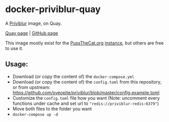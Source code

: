 # docker-priviblur-quay

A [Priviblur](https://github.com/syeopite/priviblur) image, on Quay.

[Quay page](https://quay.io/repository/pussthecatorg/priviblur) | [GitHub page](https://github.com/PussTheCat-org/docker-priviblur-quay)

This image mostly exist for the [PussTheCat.org](https://pussthecat.org/) [instance](https://priviblur.pussthecat.org/), but others are free to use it.

## Usage:

- Download (or copy the content of) the `docker-compose.yml` 
- Download (or copy the content of) the `config.toml` from this repository, or from upstream: https://github.com/syeopite/priviblur/blob/master/config.example.toml
- Customize the `config.toml` file how you want (Note: uncomment every functions under cache and set url to `"redis://priviblur-redis:6379"`)
- Move both files to the folder you want
- `docker-compose up -d`
